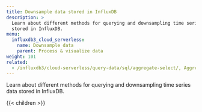 ```yaml
---
title: Downsample data stored in InfluxDB
description: >
  Learn about different methods for querying and downsampling time series data
  stored in InfluxDB.
menu:
  influxdb3_cloud_serverless:
    name: Downsample data
    parent: Process & visualize data
weight: 101
related:
  - /influxdb3/cloud-serverless/query-data/sql/aggregate-select/, Aggregate or apply selector functions to data (SQL)
---
```


Learn about different methods for querying and downsampling time series data
stored in InfluxDB.

{{< children >}}